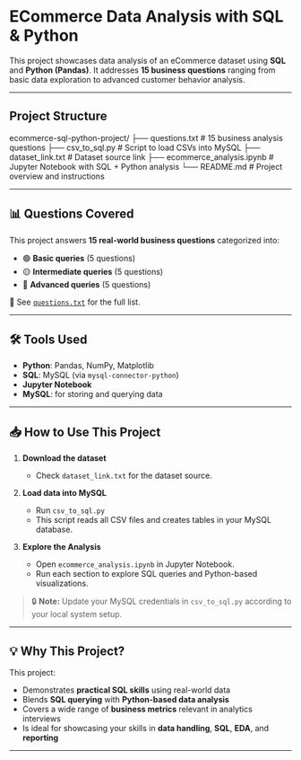 #  ECommerce Data Analysis with SQL & Python

This project showcases data analysis of an eCommerce dataset using **SQL** and **Python (Pandas)**. It addresses **15 business questions** ranging from basic data exploration to advanced customer behavior analysis.

---

## Project Structure

ecommerce-sql-python-project/
├── questions.txt # 15 business analysis questions
├── csv_to_sql.py # Script to load CSVs into MySQL
├── dataset_link.txt # Dataset source link
├── ecommerce_analysis.ipynb # Jupyter Notebook with SQL + Python analysis
└── README.md # Project overview and instructions

---

## 📊 Questions Covered

This project answers **15 real-world business questions** categorized into:

- 🟢 **Basic queries** (5 questions)  
- 🟡 **Intermediate queries** (5 questions)  
- 🔴 **Advanced queries** (5 questions)

📄 See [`questions.txt`](./questions.txt) for the full list.

---

## 🛠️ Tools Used

- **Python**: Pandas, NumPy, Matplotlib  
- **SQL**: MySQL (via `mysql-connector-python`)  
- **Jupyter Notebook**  
- **MySQL**: for storing and querying data

---

## 📥 How to Use This Project

1. **Download the dataset**
   - Check `dataset_link.txt` for the dataset source.

2. **Load data into MySQL**
   - Run `csv_to_sql.py`  
   - This script reads all CSV files and creates tables in your MySQL database.

3. **Explore the Analysis**
   - Open `ecommerce_analysis.ipynb` in Jupyter Notebook.
   - Run each section to explore SQL queries and Python-based visualizations.

> 🔒 **Note:** Update your MySQL credentials in `csv_to_sql.py` according to your local system setup.

---

## 💡 Why This Project?

This project:

- Demonstrates **practical SQL skills** using real-world data  
- Blends **SQL querying** with **Python-based data analysis**  
- Covers a wide range of **business metrics** relevant in analytics interviews  
- Is ideal for showcasing your skills in **data handling**, **SQL**, **EDA**, and **reporting**

---
